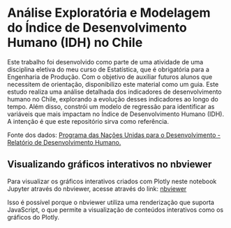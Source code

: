 # Análise Exploratória e Modelagem do Índice de Desenvolvimento Humano (IDH) no Chile
Este trabalho foi desenvolvido como parte de uma atividade de uma disciplina eletiva do meu curso de Estatística, que é obrigatória para a Engenharia de Produção. Com o objetivo de auxiliar futuros alunos que necessitem de orientação, disponibilizo este material como um guia. Este estudo realiza uma análise detalhada dos indicadores de desenvolvimento humano no Chile, explorando a evolução desses indicadores ao longo do tempo. Além disso, constrói um modelo de regressão para identificar as variáveis que mais impactam no Índice de Desenvolvimento Humano (IDH). A intenção é que este repositório sirva como referência.

Fonte dos dados: [Programa das Nações Unidas para o Desenvolvimento - Relatório de Desenvolvimento Humano.](https://hdr.undp.org/data-center/documentation-and-downloads)

## Visualizando gráficos interativos no nbviewer

Para visualizar os gráficos interativos criados com Plotly neste notebook Jupyter através do nbviewer, acesse através do link: [nbviewer](https://nbviewer.org/github/arthurpmotta02/Analise-Exploratoria-e-Modelagem-do-IDH-no-Chile/blob/main/chile.ipynb)

Isso é possível porque o nbviewer utiliza uma renderização que suporta JavaScript, o que permite a visualização de conteúdos interativos como os gráficos do Plotly.
